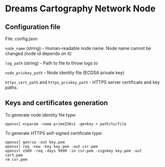 Dreams Cartography Network Node
===============================

Configuration file
------------------

File: config.json

`node_name` (string) - Human-readable node name. Node name cannot be changed (node id depends on it)

`log_path` (string) - Path to file to throw logs to

`node_privkey_path` - Node identity file (ECDSA private key)

`https_cert_path` and `https_privkey_path` - HTTPS server certificate and
	key paths. 


Keys and certificates generation
--------------------------------

To generate node identity file type:

	openssl ecparam -name prime256v1 -genkey > path/to/file

To generate HTTPS self-signed certificate type:

	openssl genrsa -out key.pem
	openssl req -new -key key.pem -out csr.pem
	openssl x509 -req -days 9999 -in csr.pem -signkey key.pem -out cert.pem
	rm csr.pem

